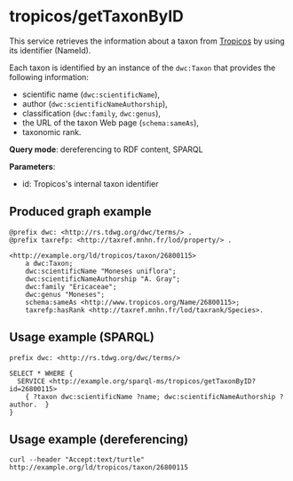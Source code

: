 
# tropicos/getTaxonByID


This service retrieves the information about a taxon from [Tropicos](https://www.tropicos.org/) by using its identifier (NameId). 

Each taxon is identified by an instance of the `dwc:Taxon` that provides the following information:
- scientific name (`dwc:scientificName`),
- author (`dwc:scientificNameAuthorship`),
- classification (`dwc:family`, `dwc:genus`),
- the URL of the taxon Web page (`schema:sameAs`),
- taxonomic rank.

**Query mode**: dereferencing to RDF content, SPARQL

**Parameters**: 
- id: Tropicos's internal taxon identifier




## Produced graph example

```turtle
@prefix dwc: <http://rs.tdwg.org/dwc/terms/> .
@prefix taxrefp: <http://taxref.mnhn.fr/lod/property/> .

<http://example.org/ld/tropicos/taxon/26800115>
    a dwc:Taxon;
    dwc:scientificName "Moneses uniflora";
    dwc:scientificNameAuthorship "A. Gray";
    dwc:family "Ericaceae";
    dwc:genus "Moneses";
    schema:sameAs <http://www.tropicos.org/Name/26800115>;
    taxrefp:hasRank <http://taxref.mnhn.fr/lod/taxrank/Species>.
```

## Usage example (SPARQL)

```sparql
prefix dwc: <http://rs.tdwg.org/dwc/terms/>

SELECT * WHERE {
  SERVICE <http://example.org/sparql-ms/tropicos/getTaxonByID?id=26800115>
    { ?taxon dwc:scientificName ?name; dwc:scientificNameAuthorship ?author.  }
}
```

## Usage example (dereferencing)

    curl --header "Accept:text/turtle" http://example.org/ld/tropicos/taxon/26800115

